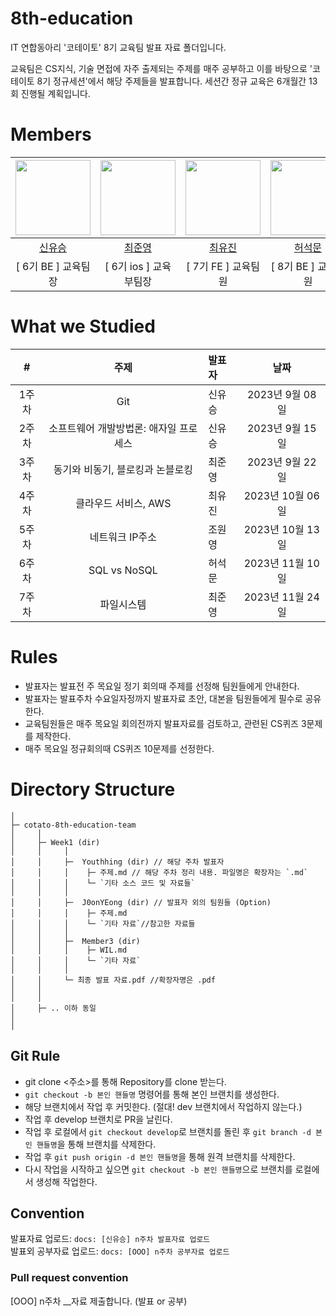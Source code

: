 # 8th-education
IT 연합동아리 '코테이토' 8기 교육팀 발표 자료 폴더입니다.

교육팀은 CS지식, 기술 면접에 자주 출제되는 주제를 매주 공부하고 이를 바탕으로 '코테이토 8기 정규세션'에서 해당 주제들을 발표합니다. 세션간 정규 교육은 6개월간 13회 진행될 계획입니다.



# Members
|                           <img src="https://github.com/Youthhing.png" width=120/>                           |                          <img src="https://github.com/J0onYEong.png" width=120/>                           |                       <img src="https://github.com/euvely.png" width=120 />                        |                         <img src="https://github.com/GGHDMS.png" width=120/>                          |                         <img src="https://github.com/WONYOUNG-HC.png" width=120/>                          |
|:-----------------------------------------------------------------------------------------------------------:|:-------------------------------------------------------------------------------------------------------:|:-------------------------------------------------------------------------------------------------:|:-------------------------------------------------------------------------------------------------------:|:-------------------------------------------------------------------------------------------------------:|
|                                     [신유승](https://github.com/Youthhing)                                     |                                 [최준영](https://github.com/J0onYEong)                                  |                                  [최유진](https://github.com/euvely)                                  |                                   [허석문](https://github.com/GGHDMS)                                    |                                   [조원영](https://github.com/WONYOUNG-HC)                                    |
| [ 6기 BE ] 교육팀장  | [ 6기 ios ] 교육부팀장 | [ 7기 FE ] 교육팀원 | [ 8기 BE ] 교육팀원 | [ 8기 FE ] 교육팀원 |


# What we Studied

|#|                       주제                       | 발표자         |      날짜      |
|:-:|:----------------------------------------------:|:-----------|:------------:|
|1주차| Git | 신유승 | 2023년 9월 08일 |
|2주차| 소프트웨어 개발방법론: 애자일 프로세스 | 신유승 | 2023년 9월 15일 |
|3주차| 동기와 비동기, 블로킹과 논블로킹 | 최준영 | 2023년 9월 22일 |
|4주차| 클라우드 서비스, AWS | 최유진 | 2023년 10월 06일 |
|5주차| 네트워크 IP주소 | 조원영 | 2023년 10월 13일 |
|6주차| SQL vs NoSQL | 허석문 | 2023년 11월 10일 |
|7주차| 파일시스템 | 최준영 | 2023년 11월 24일 |



# Rules
- 발표자는 발표전 주 목요일 정기 회의때 주제를 선정해 팀원들에게 안내한다.
- 발표자는 발표주차 수요일자정까지 발표자료 초안, 대본을 팀원들에게 필수로 공유한다.
- 교육팀원들은 매주 목요일 회의전까지 발표자료를 검토하고, 관련된 CS퀴즈 3문제를 제작한다.
- 매주 목요일 정규회의때 CS퀴즈 10문제를 선정한다.



# Directory Structure
```plainText
│
├─ cotato-8th-education-team
│     │
│     ├─ Week1 (dir)
│     │     │ 
│     │     ├─  Youthhing (dir) // 해당 주차 발표자
│     │     │    ├─ 주제.md // 해당 주차 정리 내용. 파일명은 확장자는 `.md` 
│     │     │    └─ `기타 소스 코드 및 자료들`
│     │     │
│     │     ├─  J0onYEong (dir) // 발표자 외의 팀원들 (Option)
│     │     │    ├─ 주제.md 
│     │     │    └─ `기타 자료`//참고한 자료들
│     │     │
│     │     ├─  Member3 (dir) 
│     │     │    ├─ WIL.md 
│     │     │    └─ `기타 자료`
│     │     │
│     │     └─ 최종 발표 자료.pdf //확장자명은 .pdf
│     │   
│     │   
│     ├─ .. 이하 동일
│ 
│
```

## Git Rule
- git clone <주소>를 통해 Repository를 clone 받는다.
- `git checkout -b 본인 핸들명` 명령어를 통해 본인 브랜치를 생성한다.
- 해당 브랜치에서 작업 후 커밋한다. (절대! dev 브랜치에서 작업하지 않는다.)
- 작업 후 develop 브랜치로 PR을 날린다.
- 작업 후 로컬에서 `git checkout develop`로 브랜치를 돌린 후 `git branch -d 본인 핸들명`을 통해 브랜치를 삭제한다.
- 작업 후 `git push origin -d 본인 핸들명`을 통해 원격 브랜치를 삭제한다.
- 다시 작업을 시작하고 싶으면 `git checkout -b 본인 핸들명`으로 브랜치를 로컬에서 생성해 작업한다.

## Convention
발표자료 업로드: `docs: [신유승] n주차 발표자료 업로드`<br>
발표외 공부자료 업로드: `docs: [OOO] n주차 공부자료 업로드`<br>


### Pull request convention
[OOO] n주차 __자료 제출합니다. (발표 or 공부)


